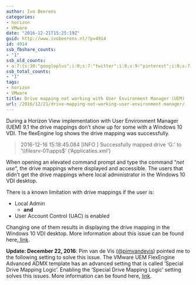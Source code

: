 ```yaml
---
author: Ivo Beerens
categories:
- horizon
- VMware
date: "2016-12-21T15:25:19Z"
guid: http://www.ivobeerens.nl/?p=4914
id: 4914
ssb_fbshare_counts:
- "1"
ssb_old_counts:
- a:7:{s:10:"googleplus";i:0;s:7:"twitter";i:0;s:9:"pinterest";i:0;s:7:"fbshare";i:1;s:8:"linkedin";i:0;s:6:"reddit";i:0;s:6:"tumblr";i:0;}
ssb_total_counts:
- "1"
tags:
- horizon
- VMware
title: Drive mapping not working with User Environment Manager (UEM)
url: /2016/12/21/drive-mapping-not-working-user-environment-manager/
---
```


During a Horizon View implementation with User Environment Manager (UEM) 9.1 the drive mappings don’t show up for some with a Windows 10 VDI. The flexEngine log shows the drive mapping was successfully.

> 2016-12-16 15:18:45.084 \[INFO \] Successfully mapped drive ‘G:’ to ‘\\\\filesrv-01\\apps$’ (‘Applicaties.xml’)

When opening an elevated command prompt and type the command “*net use*“, the drive mappings where displayed and accessible. The users that didn’t get the drive mappings where local administrator in the Windows 10 VDI desktop.

There is a known limitation with drive mappings if the user is:

- Local Admin 
    - **and**
- User Account Control (UAC) is enabled

Changing one of them results in displaying the drive mapping in the Windows 10 VDI desktop. More information about this issue can be found here,[ link](https://communities.vmware.com/message/2609027#2609027).

**Update: December 22, 2016**: Pim van de Vis ([@pimvandevis](https://twitter.com/pimvandevis)) pointed me to the following setting to solve this issue. The VMware UEM FlexEngine Advanced ADMX template has an advanced setting that is called ‘Special Drive Mapping Logic’. Enabling the ‘Special Drive Mapping Logic’ setting solves this issues. More information can be found here, [link](https://kb.vmware.com/selfservice/microsites/search.do?language=en_US&cmd=displayKC&externalId=2145286).
